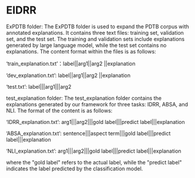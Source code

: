 # EIDRR
ExPDTB folder: The ExPDTB folder is used to expand the PDTB corpus with annotated explanations. 
It contains three text files: training set, validation set, and the test set. The training and validation sets include explanations generated by large language model, while the test set contains no explanations. The content format within the files is as follows:

‘train_explanation.txt’：label||arg1||arg2 ||explanation

‘dev_explanation.txt’:    label||arg1||arg2 ||explanation

‘test.txt’: label|||arg1|||arg2

test_explanation folder: The test_explanation folder contains the explanations generated by our framework for three tasks: IDRR, ABSA, and NLI. The format of the content is as follows: 

‘IDRR_explanation.txt’: arg1|||arg2|||gold label|||predict label|||explanation

‘ABSA_explanation.txt’: sentence|||aspect term|||gold label|||predict label|||explanation

‘NLI_explanation.txt’: arg1|||arg2|||gold label|||predict label|||explanation

where the "gold label" refers to the actual label, while the "predict label" indicates the label predicted by the classification model.
